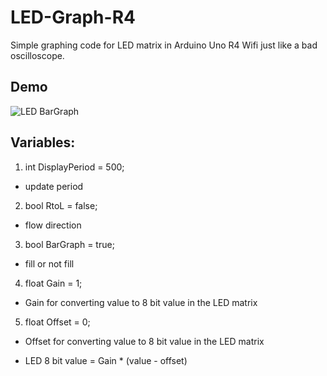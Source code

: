 # LED-Graph-R4
Simple graphing code for LED matrix in Arduino Uno R4 Wifi
just like a bad oscilloscope.

## Demo
![LED BarGraph](https://github.com/user-attachments/assets/19ee3e28-9b5a-45d3-b837-ee8e1e045207)

## Variables:
1. int DisplayPeriod = 500;
  - update period
2. bool RtoL = false;
  - flow direction
3. bool BarGraph = true;
  - fill or not fill
4. float Gain = 1;
  - Gain for converting value to 8 bit value in the LED matrix
5. float Offset = 0;
  - Offset for converting value to 8 bit value in the LED matrix

- LED 8 bit value = Gain * (value - offset)

